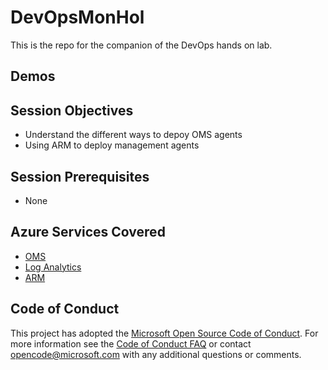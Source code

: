# DevOpsMonHol
This is the repo for the companion of the DevOps hands on lab.

## Demos


## Session Objectives
* Understand the different ways to depoy OMS agents
* Using ARM to deploy management agents

## Session Prerequisites
* None

## Azure Services Covered
* [OMS](https://azure.microsoft.com/en-us/documentation/suites/operations-management-suite/)
* [Log Analytics](https://azure.microsoft.com/en-us/documentation/articles/log-analytics-overview/)
* [ARM](https://azure.microsoft.com/en-us/documentation/articles/resource-manager-vs-code/)

## Code of Conduct
This project has adopted the [Microsoft Open Source Code of Conduct](https://opensource.microsoft.com/codeofconduct/). For more information see the [Code of Conduct FAQ](https://opensource.microsoft.com/codeofconduct/faq/) or contact [opencode@microsoft.com](mailto:opencode@microsoft.com) with any additional questions or comments.
